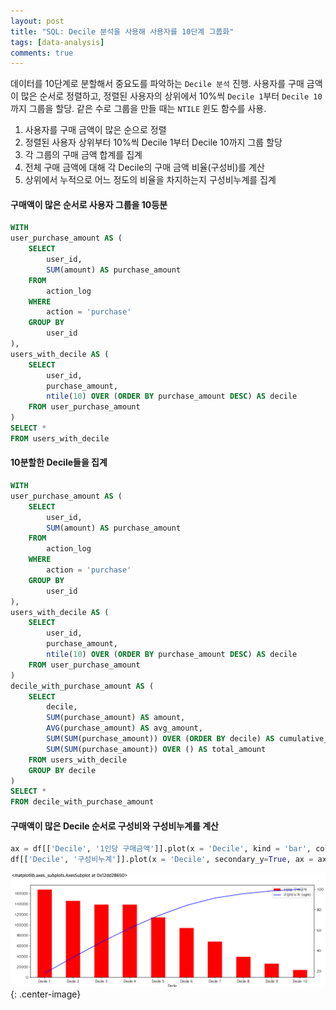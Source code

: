 ```yaml
---
layout: post
title: "SQL: Decile 분석을 사용해 사용자를 10단계 그룹화"
tags: [data-analysis]
comments: true
---
```


데이터를 10단계로 분할해서 중요도를 파악하는 `Decile 분석` 진행. 사용자를 구매 금액이 많은 순서로 정렬하고, 정렬된 사용자의 상위에서 10%씩 `Decile 1`부터 `Decile 10`까지 그룹을 할당. 같은 수로 그룹을 만들 때는 `NTILE` 윈도 함수를 사용.

1. 사용자를 구매 금액이 많은 순으로 정렬
2. 정렬된 사용자 상위부터 10%씩 Decile 1부터 Decile 10까지 그룹 할당
3. 각 그룹의 구매 금액 합계를 집계
4. 전체 구매 금액에 대해 각 Decile의 구매 금액 비율(구성비)를 계산
5. 상위에서 누적으로 어느 정도의 비율을 차지하는지 구성비누계를 집계

#### 구매액이 많은 순서로 사용자 그룹을 10등분
```sql
WITH
user_purchase_amount AS (
    SELECT
        user_id,
        SUM(amount) AS purchase_amount
    FROM
        action_log
    WHERE
        action = 'purchase'
    GROUP BY
        user_id
),
users_with_decile AS (
    SELECT
        user_id,
        purchase_amount,
        ntile(10) OVER (ORDER BY purchase_amount DESC) AS decile
    FROM user_purchase_amount
)
SELECT *
FROM users_with_decile
```

#### 10분할한 Decile들을 집계
```sql
WITH
user_purchase_amount AS (
    SELECT
        user_id,
        SUM(amount) AS purchase_amount
    FROM
        action_log
    WHERE
        action = 'purchase'
    GROUP BY
        user_id
),
users_with_decile AS (
    SELECT
        user_id,
        purchase_amount,
        ntile(10) OVER (ORDER BY purchase_amount DESC) AS decile
    FROM user_purchase_amount
)
decile_with_purchase_amount AS (
    SELECT
        decile,
        SUM(purchase_amount) AS amount,
        AVG(purchase_amount) AS avg_amount,
        SUM(SUM(purchase_amount)) OVER (ORDER BY decile) AS cumulative_amount,
        SUM(SUM(purchase_amount)) OVER () AS total_amount
    FROM users_with_decile
    GROUP BY decile
)
SELECT *
FROM decile_with_purchase_amount
```

#### 구매액이 많은 Decile 순서로 구성비와 구성비누계를 계산
```python
ax = df[['Decile', '1인당 구매금액']].plot(x = 'Decile', kind = 'bar', color = 'red')
df[['Decile', '구성비누계']].plot(x = 'Decile', secondary_y=True, ax = ax, figsize = [15, 5], color = 'blue', xlim=ax.get_xlim())
```

![Image-2](../images/2019-11-27-SQL-RC-11-6-Decile분석-1.png){: .center-image}